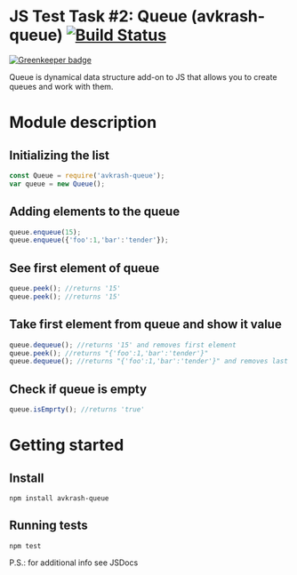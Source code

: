 # JS Test Task #2: Queue (avkrash-queue) [![Build Status](https://travis-ci.org/avkrash/jsqueue.svg?branch=master)](https://travis-ci.org/avkrash/jsqueue)

[![Greenkeeper badge](https://badges.greenkeeper.io/1999/jsqueue.svg)](https://greenkeeper.io/)

Queue is dynamical data structure add-on to JS that allows you to create queues and work with them.

# Module description

## Initializing the list
```javascript
const Queue = require('avkrash-queue');
var queue = new Queue();
```
## Adding elements to the queue
```javascript
queue.enqueue(15);
queue.enqueue({'foo':1,'bar':'tender'});
```
## See first element of queue
```javascript
queue.peek(); //returns '15'
queue.peek(); //returns '15'
```
## Take first element from queue and show it value
```javascript
queue.dequeue(); //returns '15' and removes first element
queue.peek(); //returns "{'foo':1,'bar':'tender'}"
queue.dequeue(); //returns "{'foo':1,'bar':'tender'}" and removes last element from queue
```
## Check if queue is empty
```javascript
queue.isEmprty(); //returns 'true'
```

# Getting started
## Install
```
npm install avkrash-queue
```

## Running tests
```
npm test
```

P.S.: for additional info see JSDocs
